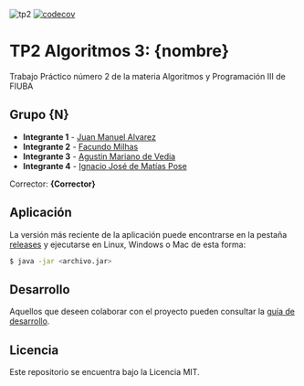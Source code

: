 ![tp2](https://github.com/jmalvarez97/algo3_tp2/actions/workflows/build.yml/badge.svg) [![codecov](https://codecov.io/gh/jmalvarez97/algo3_tp2/branch/master/graph/badge.svg)](https://codecov.io/gh/jmalvarez97/algo3_tp2)

# TP2 Algoritmos 3: {nombre} 

Trabajo Práctico número 2 de la materia Algoritmos y Programación III de FIUBA

## Grupo {N}

* **Integrante 1** - [Juan Manuel Alvarez](https://github.com/jmalvarez97)
* **Integrante 2** - [Facundo Milhas](https://github.com/facundomilhas)
* **Integrante 3** - [Agustin Mariano de Vedia](https://github.com/deve023)
* **Integrante 4** - [Ignacio José de Matías Pose](https://github.com/ignaciodematias)

Corrector: **{Corrector}**

## Aplicación

La versión más reciente de la aplicación puede encontrarse en la pestaña [releases](https://github.com/jmalvarez97/algo3_tp2/releases/latest) y ejecutarse en Linux, Windows o Mac de esta forma:

```bash
$ java -jar <archivo.jar>
```

## Desarrollo

Aquellos que deseen colaborar con el proyecto pueden consultar la [guía de desarrollo](./docs/Desarrollo.md).

## Licencia

Este repositorio se encuentra bajo la Licencia MIT.
